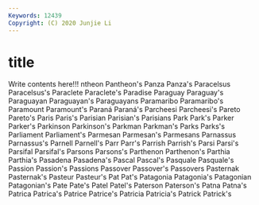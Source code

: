 ```yaml
---
Keywords: 12439
Copyright: (C) 2020 Junjie Li
---
```


# title

Write contents here!!!
ntheon 
Pantheon's 
Panza 
Panza's 
Paracelsus 
Paracelsus's 
Paraclete 
Paraclete's
Paradise 
Paraguay 
Paraguay's 
Paraguayan 
Paraguayan's 
Paraguayans 
Paramaribo 
Paramaribo's 
Paramount 
Paramount's
Paraná 
Paraná's 
Parcheesi 
Parcheesi's 
Pareto 
Pareto's 
Paris 
Paris's 
Parisian 
Parisian's
Parisians 
Park 
Park's 
Parker 
Parker's 
Parkinson 
Parkinson's 
Parkman 
Parkman's 
Parks
Parks's 
Parliament 
Parliament's 
Parmesan 
Parmesan's 
Parmesans 
Parnassus 
Parnassus's 
Parnell 
Parnell's
Parr 
Parr's 
Parrish 
Parrish's 
Parsi 
Parsi's 
Parsifal 
Parsifal's 
Parsons 
Parsons's
Parthenon 
Parthenon's 
Parthia 
Parthia's 
Pasadena 
Pasadena's 
Pascal 
Pascal's 
Pasquale 
Pasquale's
Passion 
Passion's 
Passions 
Passover 
Passover's 
Passovers 
Pasternak 
Pasternak's 
Pasteur 
Pasteur's
Pat 
Pat's 
Patagonia 
Patagonia's 
Patagonian 
Patagonian's 
Pate 
Pate's 
Patel 
Patel's
Paterson 
Paterson's 
Patna 
Patna's 
Patrica 
Patrica's 
Patrice 
Patrice's 
Patricia 
Patricia's
Patrick 
Patrick's 
